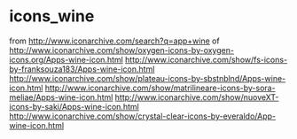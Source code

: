 # icons_wine
from http://www.iconarchive.com/search?q=app+wine
of
http://www.iconarchive.com/show/oxygen-icons-by-oxygen-icons.org/Apps-wine-icon.html
http://www.iconarchive.com/show/fs-icons-by-franksouza183/Apps-wine-icon.html
http://www.iconarchive.com/show/plateau-icons-by-sbstnblnd/Apps-wine-icon.html
http://www.iconarchive.com/show/matrilineare-icons-by-sora-meliae/Apps-wine-icon.html
http://www.iconarchive.com/show/nuoveXT-icons-by-saki/Apps-wine-icon.html
http://www.iconarchive.com/show/crystal-clear-icons-by-everaldo/App-wine-icon.html

